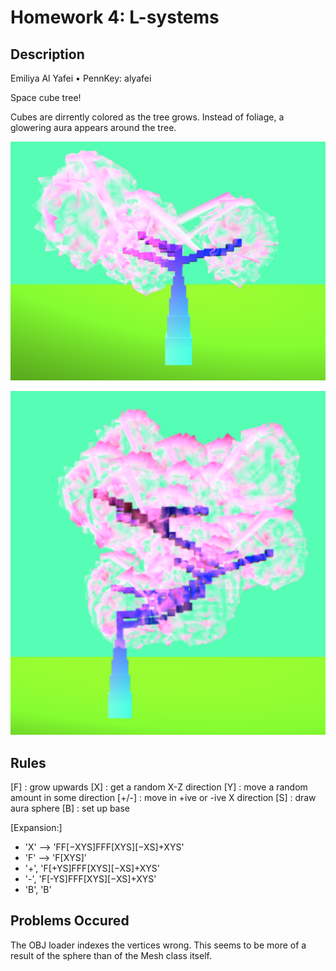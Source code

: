 # Homework 4: L-systems

## Description
Emiliya Al Yafei • PennKey: alyafei

Space cube tree!

Cubes are dirrently colored as the tree grows. Instead of foliage, a glowering aura appears around the tree. 

![](tree1.png)

![](tree2.png)

## Rules
[F] : grow upwards
[X] : get a random X-Z direction
[Y] : move a random amount in some direction
[+/-] : move in +ive or -ive X direction
[S] : draw aura sphere
[B] : set up base

[Expansion:]
* 'X' --> 'FF[−XYS]FFF[XYS][−XS]+XYS'
* 'F' --> 'F[XYS]'
* '+', 'F[+YS]FFF[XYS][−XS]+XYS'
* '-', 'F[-YS]FFF[XYS][−XS]+XYS'
* 'B', 'B'

## Problems Occured
The OBJ loader indexes the vertices wrong. This seems to be more of a result of the sphere than of the Mesh class itself.
